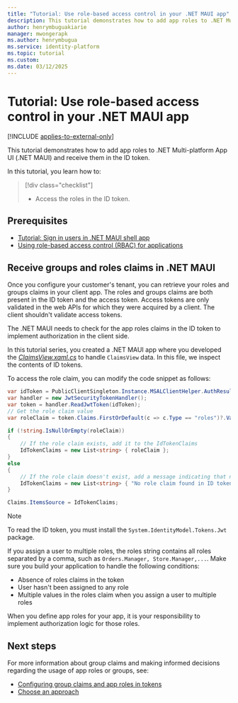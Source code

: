 ```yaml
---
title: "Tutorial: Use role-based access control in your .NET MAUI app"
description: This tutorial demonstrates how to add app roles to .NET Multi-platform App UI (.NET MAUI) and receive them in the ID token.
author: henrymbuguakiarie
manager: mwongerapk
ms.author: henrymbugua
ms.service: identity-platform
ms.topic: tutorial
ms.custom:
ms.date: 03/12/2025
---
```


# Tutorial: Use role-based access control in your .NET MAUI app

[!INCLUDE [applies-to-external-only](../external-id/includes/applies-to-external-only.md)]

This tutorial demonstrates how to add app roles to .NET Multi-platform App UI (.NET MAUI) and receive them in the ID token.

In this tutorial, you learn how to:

> [!div class="checklist"]
>
> - Access the roles in the ID token.

## Prerequisites

- [Tutorial: Sign in users in .NET MAUI shell app](tutorial-mobile-app-maui-sign-in-sign-out.md)
- [Using role-based access control (RBAC) for applications](../external-id/customers/how-to-use-app-roles-customers.md)

## Receive groups and roles claims in .NET MAUI

Once you configure your customer's tenant, you can retrieve your roles and groups claims in your client app. The roles and groups claims are both present in the ID token and the access token. Access tokens are only validated in the web APIs for which they were acquired by a client. The client shouldn't validate access tokens.

The .NET MAUI needs to check for the app roles claims in the ID token to implement authorization in the client side.

In this tutorial series, you created a .NET MAUI app where you developed the [*ClaimsView.xaml.cs*](tutorial-mobile-app-maui-sign-in-sign-out.md#handle-the-claimsview-data) to handle `ClaimsView` data. In this file, we inspect the contents of ID tokens.

To access the role claim, you can modify the code snippet as follows:

```csharp
var idToken = PublicClientSingleton.Instance.MSALClientHelper.AuthResult.IdToken;
var handler = new JwtSecurityTokenHandler();
var token = handler.ReadJwtToken(idToken);
// Get the role claim value
var roleClaim = token.Claims.FirstOrDefault(c => c.Type == "roles")?.Value;

if (!string.IsNullOrEmpty(roleClaim))
{
    // If the role claim exists, add it to the IdTokenClaims
    IdTokenClaims = new List<string> { roleClaim };
}
else
{
    // If the role claim doesn't exist, add a message indicating that no role claim was found
    IdTokenClaims = new List<string> { "No role claim found in ID token" };
}

Claims.ItemsSource = IdTokenClaims;
```

> [!NOTE]
> To read the ID token, you must install the `System.IdentityModel.Tokens.Jwt` package.

If you assign a user to multiple roles, the roles string contains all roles separated by a comma, such as `Orders.Manager, Store.Manager,...`. Make sure you build your application to handle the following conditions:

- Absence of roles claims in the token
- User hasn't been assigned to any role
- Multiple values in the roles claim when you assign a user to multiple roles

When you define app roles for your app, it is your responsibility to implement authorization logic for those roles.

## Next steps

For more information about group claims and making informed decisions regarding the usage of app roles or groups, see:

- [Configuring group claims and app roles in tokens](/security/zero-trust/develop/configure-tokens-group-claims-app-roles)
- [Choose an approach](~/identity-platform/custom-rbac-for-developers.md#choose-an-approach)
